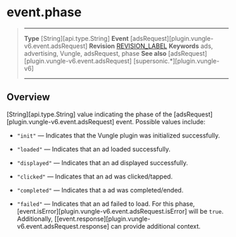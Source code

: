 # event.phase

> --------------------- ------------------------------------------------------------------------------------------
> __Type__              [String][api.type.String]
> __Event__             [adsRequest][plugin.vungle-v6.event.adsRequest]
> __Revision__          [REVISION_LABEL](REVISION_URL)
> __Keywords__          ads, advertising, Vungle, adsRequest, phase
> __See also__			[adsRequest][plugin.vungle-v6.event.adsRequest]
>						[supersonic.*][plugin.vungle-v6]
> --------------------- ------------------------------------------------------------------------------------------

## Overview

[String][api.type.String] value indicating the phase of the [adsRequest][plugin.vungle-v6.event.adsRequest] event. Possible values include:

* `"init"` &mdash; Indicates that the Vungle plugin was initialized successfully.

* `"loaded"` &mdash; Indicates that an ad loaded successfully.

* `"displayed"` &mdash; Indicates that an ad displayed successfully.

* `"clicked"` &mdash; Indicates that an ad was clicked/tapped.

* `"completed"` &mdash; Indicates that a ad was completed/ended.

* `"failed"` &mdash; Indicates that an ad failed to load. For this phase, [event.isError][plugin.vungle-v6.event.adsRequest.isError] will be `true`. Additionally, [[event.response][plugin.vungle-v6.event.adsRequest.response] can provide additional context.
